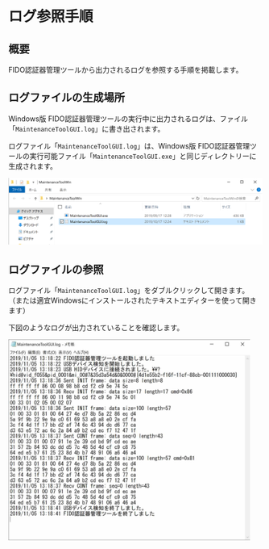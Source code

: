 # ログ参照手順

## 概要
FIDO認証器管理ツールから出力されるログを参照する手順を掲載します。

## ログファイルの生成場所

Windows版 FIDO認証器管理ツールの実行中に出力されるログは、ファイル「`MaintenanceToolGUI.log`」に書き出されます。

ログファイル「`MaintenanceToolGUI.log`」は、Windows版 FIDO認証器管理ツールの実行可能ファイル「`MaintenanceToolGUI.exe`」と同じディレクトリーに生成されます。

<img src="assets02/0001.png" width="600">


## ログファイルの参照

ログファイル「`MaintenanceToolGUI.log`」をダブルクリックして開きます。<br>
（または適宜Windowsにインストールされたテキストエディターを使って開きます）

下図のようなログが出力されていることを確認します。

<img src="assets02/0002.jpg" width="480">

